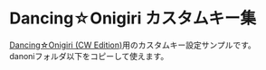 # Dancing☆Onigiri カスタムキー集
[Dancing☆Onigiri (CW Edition)](https://github.com/cwtickle/danoniplus)用のカスタムキー設定サンプルです。  
danoniフォルダ以下をコピーして使えます。
